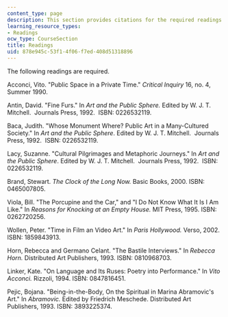 ```yaml
---
content_type: page
description: This section provides citations for the required readings for the course.
learning_resource_types:
- Readings
ocw_type: CourseSection
title: Readings
uid: 878e945c-53f1-4f06-f7ed-408d51318896
---
```


The following readings are required.

Acconci, Vito. "Public Space in a Private Time." _Critical Inquiry_ 16, no. 4, Summer 1990.

Antin, David. "Fine Furs." In _Art and the Public Sphere._ Edited by W. J. T. Mitchell.  Journals Press, 1992.  ISBN: 0226532119.

Baca, Judith. "Whose Monument Where? Public Art in a Many-Cultured Society." In _Art and the Public Sphere_. Edited by W. J. T. Mitchell.  Journals Press, 1992.  ISBN: 0226532119.

Lacy, Suzanne. "Cultural Pilgrimages and Metaphoric Journeys." In _Art and the Public Sphere_. Edited by W. J. T. Mitchell.  Journals Press, 1992.  ISBN: 0226532119.

Brand, Stewart. _The Clock of the Long Now._ Basic Books, 2000. ISBN: 0465007805.

Viola, Bill. "The Porcupine and the Car," and "I Do Not Know What It Is I Am Like." In _Reasons for Knocking at an Empty House._ MIT Press, 1995. ISBN: 0262720256.

Wollen, Peter. "Time in Film an Video Art." In _Paris Hollywood._ Verso, 2002.  ISBN: 1859843913.

Horn, Rebecca and Germano Celant. "The Bastile Interviews." In _Rebecca Horn._ Distributed Art Publishers, 1993. ISBN: 0810968703.

Linker, Kate. "On Language and Its Ruses: Poetry into Performance." In _Vito Acconci._ Rizzoli, 1994. ISBN: 0847816451.

Pejic, Bojana. "Being-in-the-Body, On the Spiritual in Marina Abramovic's Art." In _Abramovic._ Edited by Friedrich Meschede. Distributed Art Publishers, 1993. ISBN: 3893225374.